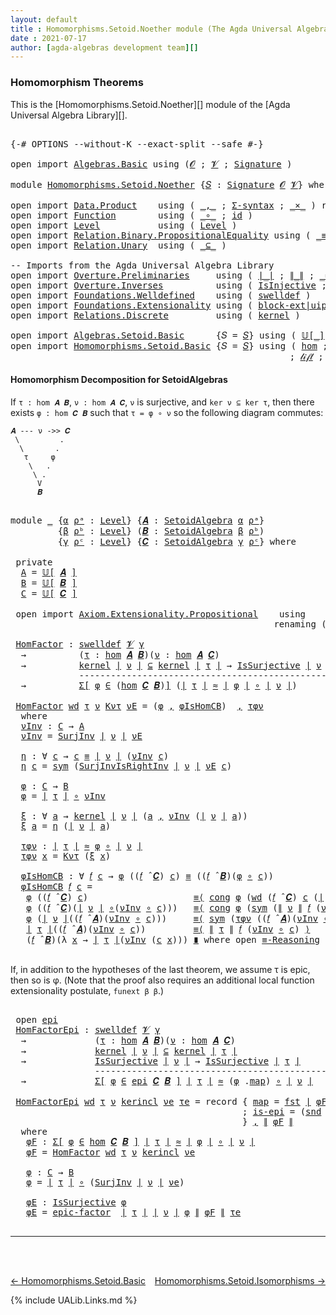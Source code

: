 ```yaml
---
layout: default
title : Homomorphisms.Setoid.Noether module (The Agda Universal Algebra Library)
date : 2021-07-17
author: [agda-algebras development team][]
---
```


### Homomorphism Theorems

This is the [Homomorphisms.Setoid.Noether][] module of the [Agda Universal Algebra Library][].

<pre class="Agda">

<a id="305" class="Symbol">{-#</a> <a id="309" class="Keyword">OPTIONS</a> <a id="317" class="Pragma">--without-K</a> <a id="329" class="Pragma">--exact-split</a> <a id="343" class="Pragma">--safe</a> <a id="350" class="Symbol">#-}</a>

<a id="355" class="Keyword">open</a> <a id="360" class="Keyword">import</a> <a id="367" href="Algebras.Basic.html" class="Module">Algebras.Basic</a> <a id="382" class="Keyword">using</a> <a id="388" class="Symbol">(</a><a id="389" href="Algebras.Basic.html#1210" class="Generalizable">𝓞</a> <a id="391" class="Symbol">;</a> <a id="393" href="Algebras.Basic.html#1212" class="Generalizable">𝓥</a> <a id="395" class="Symbol">;</a> <a id="397" href="Algebras.Basic.html#3576" class="Function">Signature</a> <a id="407" class="Symbol">)</a>

<a id="410" class="Keyword">module</a> <a id="417" href="Homomorphisms.Setoid.Noether.html" class="Module">Homomorphisms.Setoid.Noether</a> <a id="446" class="Symbol">{</a><a id="447" href="Homomorphisms.Setoid.Noether.html#447" class="Bound">𝑆</a> <a id="449" class="Symbol">:</a> <a id="451" href="Algebras.Basic.html#3576" class="Function">Signature</a> <a id="461" href="Algebras.Basic.html#1210" class="Generalizable">𝓞</a> <a id="463" href="Algebras.Basic.html#1212" class="Generalizable">𝓥</a><a id="464" class="Symbol">}</a> <a id="466" class="Keyword">where</a>

<a id="473" class="Keyword">open</a> <a id="478" class="Keyword">import</a> <a id="485" href="Data.Product.html" class="Module">Data.Product</a>    <a id="501" class="Keyword">using</a> <a id="507" class="Symbol">(</a> <a id="509" href="Agda.Builtin.Sigma.html#236" class="InductiveConstructor Operator">_,_</a> <a id="513" class="Symbol">;</a> <a id="515" href="Data.Product.html#916" class="Function">Σ-syntax</a> <a id="524" class="Symbol">;</a> <a id="526" href="Data.Product.html#1167" class="Function Operator">_×_</a> <a id="530" class="Symbol">)</a> <a id="532" class="Keyword">renaming</a> <a id="541" class="Symbol">(</a> <a id="543" href="Agda.Builtin.Sigma.html#252" class="Field">proj₁</a> <a id="549" class="Symbol">to</a> <a id="552" class="Field">fst</a> <a id="556" class="Symbol">;</a> <a id="558" href="Agda.Builtin.Sigma.html#264" class="Field">proj₂</a> <a id="564" class="Symbol">to</a> <a id="567" class="Field">snd</a> <a id="571" class="Symbol">)</a>
<a id="573" class="Keyword">open</a> <a id="578" class="Keyword">import</a> <a id="585" href="Function.html" class="Module">Function</a>        <a id="601" class="Keyword">using</a> <a id="607" class="Symbol">(</a> <a id="609" href="Function.Base.html#1031" class="Function Operator">_∘_</a> <a id="613" class="Symbol">;</a> <a id="615" href="Function.Base.html#615" class="Function">id</a> <a id="618" class="Symbol">)</a>
<a id="620" class="Keyword">open</a> <a id="625" class="Keyword">import</a> <a id="632" href="Level.html" class="Module">Level</a>           <a id="648" class="Keyword">using</a> <a id="654" class="Symbol">(</a> <a id="656" href="Agda.Primitive.html#597" class="Postulate">Level</a> <a id="662" class="Symbol">)</a>
<a id="664" class="Keyword">open</a> <a id="669" class="Keyword">import</a> <a id="676" href="Relation.Binary.PropositionalEquality.html" class="Module">Relation.Binary.PropositionalEquality</a> <a id="714" class="Keyword">using</a> <a id="720" class="Symbol">(</a> <a id="722" href="Agda.Builtin.Equality.html#151" class="Datatype Operator">_≡_</a> <a id="726" class="Symbol">;</a> <a id="728" href="Agda.Builtin.Equality.html#208" class="InductiveConstructor">refl</a> <a id="733" class="Symbol">;</a> <a id="735" href="Relation.Binary.PropositionalEquality.Core.html#1684" class="Function">sym</a> <a id="739" class="Symbol">;</a> <a id="741" href="Relation.Binary.PropositionalEquality.Core.html#1130" class="Function">cong</a> <a id="746" class="Symbol">;</a> <a id="748" class="Keyword">module</a> <a id="755" href="Relation.Binary.PropositionalEquality.Core.html#2708" class="Module">≡-Reasoning</a> <a id="767" class="Symbol">)</a>
<a id="769" class="Keyword">open</a> <a id="774" class="Keyword">import</a> <a id="781" href="Relation.Unary.html" class="Module">Relation.Unary</a>  <a id="797" class="Keyword">using</a> <a id="803" class="Symbol">(</a> <a id="805" href="Relation.Unary.html#1742" class="Function Operator">_⊆_</a> <a id="809" class="Symbol">)</a>

<a id="812" class="Comment">-- Imports from the Agda Universal Algebra Library</a>
<a id="863" class="Keyword">open</a> <a id="868" class="Keyword">import</a> <a id="875" href="Overture.Preliminaries.html" class="Module">Overture.Preliminaries</a>     <a id="902" class="Keyword">using</a> <a id="908" class="Symbol">(</a> <a id="910" href="Overture.Preliminaries.html#4245" class="Function Operator">∣_∣</a> <a id="914" class="Symbol">;</a> <a id="916" href="Overture.Preliminaries.html#4283" class="Function Operator">∥_∥</a> <a id="920" class="Symbol">;</a> <a id="922" href="Overture.Preliminaries.html#9370" class="Function Operator">_≈_</a><a id="925" class="Symbol">)</a>
<a id="927" class="Keyword">open</a> <a id="932" class="Keyword">import</a> <a id="939" href="Overture.Inverses.html" class="Module">Overture.Inverses</a>          <a id="966" class="Keyword">using</a> <a id="972" class="Symbol">(</a> <a id="974" href="Overture.Inverses.html#2352" class="Function">IsInjective</a> <a id="986" class="Symbol">;</a> <a id="988" href="Overture.Inverses.html#3227" class="Function">IsSurjective</a> <a id="1001" class="Symbol">;</a> <a id="1003" href="Overture.Inverses.html#3483" class="Function">SurjInv</a> <a id="1011" class="Symbol">)</a>
<a id="1013" class="Keyword">open</a> <a id="1018" class="Keyword">import</a> <a id="1025" href="Foundations.Welldefined.html" class="Module">Foundations.Welldefined</a>    <a id="1052" class="Keyword">using</a> <a id="1058" class="Symbol">(</a> <a id="1060" href="Foundations.Welldefined.html#2817" class="Function">swelldef</a> <a id="1069" class="Symbol">)</a>
<a id="1071" class="Keyword">open</a> <a id="1076" class="Keyword">import</a> <a id="1083" href="Foundations.Extensionality.html" class="Module">Foundations.Extensionality</a> <a id="1110" class="Keyword">using</a> <a id="1116" class="Symbol">(</a> <a id="1118" href="Foundations.Extensionality.html#5826" class="Function">block-ext|uip</a> <a id="1132" class="Symbol">;</a> <a id="1134" href="Foundations.Extensionality.html#4239" class="Function">pred-ext</a> <a id="1143" class="Symbol">;</a> <a id="1145" href="Foundations.Extensionality.html#2562" class="Function">SurjInvIsRightInv</a> <a id="1163" class="Symbol">;</a> <a id="1165" href="Foundations.Extensionality.html#2745" class="Function">epic-factor</a> <a id="1177" class="Symbol">)</a>
<a id="1179" class="Keyword">open</a> <a id="1184" class="Keyword">import</a> <a id="1191" href="Relations.Discrete.html" class="Module">Relations.Discrete</a>         <a id="1218" class="Keyword">using</a> <a id="1224" class="Symbol">(</a> <a id="1226" href="Relations.Discrete.html#3905" class="Function">kernel</a> <a id="1233" class="Symbol">)</a>

<a id="1236" class="Keyword">open</a> <a id="1241" class="Keyword">import</a> <a id="1248" href="Algebras.Setoid.Basic.html" class="Module">Algebras.Setoid.Basic</a>      <a id="1275" class="Symbol">{</a><a id="1276" class="Argument">𝑆</a> <a id="1278" class="Symbol">=</a> <a id="1280" href="Homomorphisms.Setoid.Noether.html#447" class="Bound">𝑆</a><a id="1281" class="Symbol">}</a> <a id="1283" class="Keyword">using</a> <a id="1289" class="Symbol">(</a> <a id="1291" href="Algebras.Setoid.Basic.html#3525" class="Function Operator">𝕌[_]</a> <a id="1296" class="Symbol">;</a> <a id="1298" href="Algebras.Setoid.Basic.html#3113" class="Record">SetoidAlgebra</a> <a id="1312" class="Symbol">;</a> <a id="1314" href="Algebras.Setoid.Basic.html#4158" class="Function Operator">_̂_</a> <a id="1318" class="Symbol">)</a>
<a id="1320" class="Keyword">open</a> <a id="1325" class="Keyword">import</a> <a id="1332" href="Homomorphisms.Setoid.Basic.html" class="Module">Homomorphisms.Setoid.Basic</a> <a id="1359" class="Symbol">{</a><a id="1360" class="Argument">𝑆</a> <a id="1362" class="Symbol">=</a> <a id="1364" href="Homomorphisms.Setoid.Noether.html#447" class="Bound">𝑆</a><a id="1365" class="Symbol">}</a> <a id="1367" class="Keyword">using</a> <a id="1373" class="Symbol">(</a> <a id="1375" href="Homomorphisms.Setoid.Basic.html#2301" class="Function">hom</a> <a id="1379" class="Symbol">;</a> <a id="1381" href="Homomorphisms.Setoid.Basic.html#5342" class="Function">kercon</a> <a id="1388" class="Symbol">;</a> <a id="1390" href="Homomorphisms.Setoid.Basic.html#5549" class="Function Operator">ker[_⇒_]_↾_</a> <a id="1402" class="Symbol">;</a> <a id="1404" href="Homomorphisms.Setoid.Basic.html#3033" class="Function">∘-hom</a> <a id="1410" class="Symbol">;</a> <a id="1412" href="Homomorphisms.Setoid.Basic.html#3163" class="Function">𝒾𝒹</a> <a id="1415" class="Symbol">;</a> <a id="1417" href="Homomorphisms.Setoid.Basic.html#4596" class="Record">epi</a>
                                                     <a id="1474" class="Symbol">;</a> <a id="1476" href="Homomorphisms.Setoid.Basic.html#3256" class="Function">𝓁𝒾𝒻𝓉</a> <a id="1481" class="Symbol">;</a> <a id="1483" href="Homomorphisms.Setoid.Basic.html#3363" class="Function">𝓁ℴ𝓌ℯ𝓇</a> <a id="1489" class="Symbol">;</a> <a id="1491" href="Homomorphisms.Setoid.Basic.html#2156" class="Function">is-homomorphism</a> <a id="1507" class="Symbol">;</a> <a id="1509" href="Homomorphisms.Setoid.Basic.html#2608" class="Function">∘-is-hom</a> <a id="1518" class="Symbol">)</a>
</pre>


#### Homomorphism Decomposition for SetoidAlgebras


If `τ : hom 𝑨 𝑩`, `ν : hom 𝑨 𝑪`, `ν` is surjective, and `ker ν ⊆ ker τ`, then there exists `φ : hom 𝑪 𝑩` such that `τ = φ ∘ ν` so the following diagram commutes:

```
𝑨 --- ν ->> 𝑪
 \         .
  \       .
   τ     φ
    \   .
     \ .
      V
      𝑩
```

<pre class="Agda">

<a id="1857" class="Keyword">module</a> <a id="1864" href="Homomorphisms.Setoid.Noether.html#1864" class="Module">_</a> <a id="1866" class="Symbol">{</a><a id="1867" href="Homomorphisms.Setoid.Noether.html#1867" class="Bound">α</a> <a id="1869" href="Homomorphisms.Setoid.Noether.html#1869" class="Bound">ρᵃ</a> <a id="1872" class="Symbol">:</a> <a id="1874" href="Agda.Primitive.html#597" class="Postulate">Level</a><a id="1879" class="Symbol">}</a> <a id="1881" class="Symbol">{</a><a id="1882" href="Homomorphisms.Setoid.Noether.html#1882" class="Bound">𝑨</a> <a id="1884" class="Symbol">:</a> <a id="1886" href="Algebras.Setoid.Basic.html#3113" class="Record">SetoidAlgebra</a> <a id="1900" href="Homomorphisms.Setoid.Noether.html#1867" class="Bound">α</a> <a id="1902" href="Homomorphisms.Setoid.Noether.html#1869" class="Bound">ρᵃ</a><a id="1904" class="Symbol">}</a>
         <a id="1915" class="Symbol">{</a><a id="1916" href="Homomorphisms.Setoid.Noether.html#1916" class="Bound">β</a> <a id="1918" href="Homomorphisms.Setoid.Noether.html#1918" class="Bound">ρᵇ</a> <a id="1921" class="Symbol">:</a> <a id="1923" href="Agda.Primitive.html#597" class="Postulate">Level</a><a id="1928" class="Symbol">}</a> <a id="1930" class="Symbol">(</a><a id="1931" href="Homomorphisms.Setoid.Noether.html#1931" class="Bound">𝑩</a> <a id="1933" class="Symbol">:</a> <a id="1935" href="Algebras.Setoid.Basic.html#3113" class="Record">SetoidAlgebra</a> <a id="1949" href="Homomorphisms.Setoid.Noether.html#1916" class="Bound">β</a> <a id="1951" href="Homomorphisms.Setoid.Noether.html#1918" class="Bound">ρᵇ</a><a id="1953" class="Symbol">)</a>
         <a id="1964" class="Symbol">{</a><a id="1965" href="Homomorphisms.Setoid.Noether.html#1965" class="Bound">γ</a> <a id="1967" href="Homomorphisms.Setoid.Noether.html#1967" class="Bound">ρᶜ</a> <a id="1970" class="Symbol">:</a> <a id="1972" href="Agda.Primitive.html#597" class="Postulate">Level</a><a id="1977" class="Symbol">}</a> <a id="1979" class="Symbol">{</a><a id="1980" href="Homomorphisms.Setoid.Noether.html#1980" class="Bound">𝑪</a> <a id="1982" class="Symbol">:</a> <a id="1984" href="Algebras.Setoid.Basic.html#3113" class="Record">SetoidAlgebra</a> <a id="1998" href="Homomorphisms.Setoid.Noether.html#1965" class="Bound">γ</a> <a id="2000" href="Homomorphisms.Setoid.Noether.html#1967" class="Bound">ρᶜ</a><a id="2002" class="Symbol">}</a> <a id="2004" class="Keyword">where</a>

 <a id="2012" class="Keyword">private</a>
  <a id="2022" href="Homomorphisms.Setoid.Noether.html#2022" class="Function">A</a> <a id="2024" class="Symbol">=</a> <a id="2026" href="Algebras.Setoid.Basic.html#3525" class="Function Operator">𝕌[</a> <a id="2029" href="Homomorphisms.Setoid.Noether.html#1882" class="Bound">𝑨</a> <a id="2031" href="Algebras.Setoid.Basic.html#3525" class="Function Operator">]</a>
  <a id="2035" href="Homomorphisms.Setoid.Noether.html#2035" class="Function">B</a> <a id="2037" class="Symbol">=</a> <a id="2039" href="Algebras.Setoid.Basic.html#3525" class="Function Operator">𝕌[</a> <a id="2042" href="Homomorphisms.Setoid.Noether.html#1931" class="Bound">𝑩</a> <a id="2044" href="Algebras.Setoid.Basic.html#3525" class="Function Operator">]</a>
  <a id="2048" href="Homomorphisms.Setoid.Noether.html#2048" class="Function">C</a> <a id="2050" class="Symbol">=</a> <a id="2052" href="Algebras.Setoid.Basic.html#3525" class="Function Operator">𝕌[</a> <a id="2055" href="Homomorphisms.Setoid.Noether.html#1980" class="Bound">𝑪</a> <a id="2057" href="Algebras.Setoid.Basic.html#3525" class="Function Operator">]</a>

 <a id="2061" class="Keyword">open</a> <a id="2066" class="Keyword">import</a> <a id="2073" href="Axiom.Extensionality.Propositional.html" class="Module">Axiom.Extensionality.Propositional</a>    <a id="2111" class="Keyword">using</a>    <a id="2120" class="Symbol">()</a>
                                                  <a id="2173" class="Keyword">renaming</a> <a id="2182" class="Symbol">(</a><a id="2183" href="Axiom.Extensionality.Propositional.html#741" class="Function">Extensionality</a> <a id="2198" class="Symbol">to</a> <a id="2201" class="Function">funext</a><a id="2207" class="Symbol">)</a>

 <a id="2211" href="Homomorphisms.Setoid.Noether.html#2211" class="Function">HomFactor</a> <a id="2221" class="Symbol">:</a> <a id="2223" href="Foundations.Welldefined.html#2817" class="Function">swelldef</a> <a id="2232" href="Homomorphisms.Setoid.Noether.html#463" class="Bound">𝓥</a> <a id="2234" href="Homomorphisms.Setoid.Noether.html#1965" class="Bound">γ</a>
  <a id="2238" class="Symbol">→</a>          <a id="2249" class="Symbol">(</a><a id="2250" href="Homomorphisms.Setoid.Noether.html#2250" class="Bound">τ</a> <a id="2252" class="Symbol">:</a> <a id="2254" href="Homomorphisms.Setoid.Basic.html#2301" class="Function">hom</a> <a id="2258" href="Homomorphisms.Setoid.Noether.html#1882" class="Bound">𝑨</a> <a id="2260" href="Homomorphisms.Setoid.Noether.html#1931" class="Bound">𝑩</a><a id="2261" class="Symbol">)(</a><a id="2263" href="Homomorphisms.Setoid.Noether.html#2263" class="Bound">ν</a> <a id="2265" class="Symbol">:</a> <a id="2267" href="Homomorphisms.Setoid.Basic.html#2301" class="Function">hom</a> <a id="2271" href="Homomorphisms.Setoid.Noether.html#1882" class="Bound">𝑨</a> <a id="2273" href="Homomorphisms.Setoid.Noether.html#1980" class="Bound">𝑪</a><a id="2274" class="Symbol">)</a>
  <a id="2278" class="Symbol">→</a>          <a id="2289" href="Relations.Discrete.html#3905" class="Function">kernel</a> <a id="2296" href="Overture.Preliminaries.html#4245" class="Function Operator">∣</a> <a id="2298" href="Homomorphisms.Setoid.Noether.html#2263" class="Bound">ν</a> <a id="2300" href="Overture.Preliminaries.html#4245" class="Function Operator">∣</a> <a id="2302" href="Relation.Unary.html#1742" class="Function Operator">⊆</a> <a id="2304" href="Relations.Discrete.html#3905" class="Function">kernel</a> <a id="2311" href="Overture.Preliminaries.html#4245" class="Function Operator">∣</a> <a id="2313" href="Homomorphisms.Setoid.Noether.html#2250" class="Bound">τ</a> <a id="2315" href="Overture.Preliminaries.html#4245" class="Function Operator">∣</a> <a id="2317" class="Symbol">→</a> <a id="2319" href="Overture.Inverses.html#3227" class="Function">IsSurjective</a> <a id="2332" href="Overture.Preliminaries.html#4245" class="Function Operator">∣</a> <a id="2334" href="Homomorphisms.Setoid.Noether.html#2263" class="Bound">ν</a> <a id="2336" href="Overture.Preliminaries.html#4245" class="Function Operator">∣</a>
             <a id="2351" class="Comment">--------------------------------------------------</a>
  <a id="2404" class="Symbol">→</a>          <a id="2415" href="Data.Product.html#916" class="Function">Σ[</a> <a id="2418" href="Homomorphisms.Setoid.Noether.html#2418" class="Bound">φ</a> <a id="2420" href="Data.Product.html#916" class="Function">∈</a> <a id="2422" class="Symbol">(</a><a id="2423" href="Homomorphisms.Setoid.Basic.html#2301" class="Function">hom</a> <a id="2427" href="Homomorphisms.Setoid.Noether.html#1980" class="Bound">𝑪</a> <a id="2429" href="Homomorphisms.Setoid.Noether.html#1931" class="Bound">𝑩</a><a id="2430" class="Symbol">)</a><a id="2431" href="Data.Product.html#916" class="Function">]</a> <a id="2433" class="Symbol">(</a><a id="2434" href="Overture.Preliminaries.html#4245" class="Function Operator">∣</a> <a id="2436" href="Homomorphisms.Setoid.Noether.html#2250" class="Bound">τ</a> <a id="2438" href="Overture.Preliminaries.html#4245" class="Function Operator">∣</a> <a id="2440" href="Overture.Preliminaries.html#9370" class="Function Operator">≈</a> <a id="2442" href="Overture.Preliminaries.html#4245" class="Function Operator">∣</a> <a id="2444" href="Homomorphisms.Setoid.Noether.html#2418" class="Bound">φ</a> <a id="2446" href="Overture.Preliminaries.html#4245" class="Function Operator">∣</a> <a id="2448" href="Function.Base.html#1031" class="Function Operator">∘</a> <a id="2450" href="Overture.Preliminaries.html#4245" class="Function Operator">∣</a> <a id="2452" href="Homomorphisms.Setoid.Noether.html#2263" class="Bound">ν</a> <a id="2454" href="Overture.Preliminaries.html#4245" class="Function Operator">∣</a><a id="2455" class="Symbol">)</a>

 <a id="2459" href="Homomorphisms.Setoid.Noether.html#2211" class="Function">HomFactor</a> <a id="2469" href="Homomorphisms.Setoid.Noether.html#2469" class="Bound">wd</a> <a id="2472" href="Homomorphisms.Setoid.Noether.html#2472" class="Bound">τ</a> <a id="2474" href="Homomorphisms.Setoid.Noether.html#2474" class="Bound">ν</a> <a id="2476" href="Homomorphisms.Setoid.Noether.html#2476" class="Bound">Kντ</a> <a id="2480" href="Homomorphisms.Setoid.Noether.html#2480" class="Bound">νE</a> <a id="2483" class="Symbol">=</a> <a id="2485" class="Symbol">(</a><a id="2486" href="Homomorphisms.Setoid.Noether.html#2634" class="Function">φ</a> <a id="2488" href="Agda.Builtin.Sigma.html#236" class="InductiveConstructor Operator">,</a> <a id="2490" href="Homomorphisms.Setoid.Noether.html#2780" class="Function">φIsHomCB</a><a id="2498" class="Symbol">)</a>  <a id="2501" href="Agda.Builtin.Sigma.html#236" class="InductiveConstructor Operator">,</a> <a id="2503" href="Homomorphisms.Setoid.Noether.html#2733" class="Function">τφν</a>
  <a id="2509" class="Keyword">where</a>
  <a id="2517" href="Homomorphisms.Setoid.Noether.html#2517" class="Function">νInv</a> <a id="2522" class="Symbol">:</a> <a id="2524" href="Homomorphisms.Setoid.Noether.html#2048" class="Function">C</a> <a id="2526" class="Symbol">→</a> <a id="2528" href="Homomorphisms.Setoid.Noether.html#2022" class="Function">A</a>
  <a id="2532" href="Homomorphisms.Setoid.Noether.html#2517" class="Function">νInv</a> <a id="2537" class="Symbol">=</a> <a id="2539" href="Overture.Inverses.html#3483" class="Function">SurjInv</a> <a id="2547" href="Overture.Preliminaries.html#4245" class="Function Operator">∣</a> <a id="2549" href="Homomorphisms.Setoid.Noether.html#2474" class="Bound">ν</a> <a id="2551" href="Overture.Preliminaries.html#4245" class="Function Operator">∣</a> <a id="2553" href="Homomorphisms.Setoid.Noether.html#2480" class="Bound">νE</a>

  <a id="2559" href="Homomorphisms.Setoid.Noether.html#2559" class="Function">η</a> <a id="2561" class="Symbol">:</a> <a id="2563" class="Symbol">∀</a> <a id="2565" href="Homomorphisms.Setoid.Noether.html#2565" class="Bound">c</a> <a id="2567" class="Symbol">→</a> <a id="2569" href="Homomorphisms.Setoid.Noether.html#2565" class="Bound">c</a> <a id="2571" href="Agda.Builtin.Equality.html#151" class="Datatype Operator">≡</a> <a id="2573" href="Overture.Preliminaries.html#4245" class="Function Operator">∣</a> <a id="2575" href="Homomorphisms.Setoid.Noether.html#2474" class="Bound">ν</a> <a id="2577" href="Overture.Preliminaries.html#4245" class="Function Operator">∣</a> <a id="2579" class="Symbol">(</a><a id="2580" href="Homomorphisms.Setoid.Noether.html#2517" class="Function">νInv</a> <a id="2585" href="Homomorphisms.Setoid.Noether.html#2565" class="Bound">c</a><a id="2586" class="Symbol">)</a>
  <a id="2590" href="Homomorphisms.Setoid.Noether.html#2559" class="Function">η</a> <a id="2592" href="Homomorphisms.Setoid.Noether.html#2592" class="Bound">c</a> <a id="2594" class="Symbol">=</a> <a id="2596" href="Relation.Binary.PropositionalEquality.Core.html#1684" class="Function">sym</a> <a id="2600" class="Symbol">(</a><a id="2601" href="Foundations.Extensionality.html#2562" class="Function">SurjInvIsRightInv</a> <a id="2619" href="Overture.Preliminaries.html#4245" class="Function Operator">∣</a> <a id="2621" href="Homomorphisms.Setoid.Noether.html#2474" class="Bound">ν</a> <a id="2623" href="Overture.Preliminaries.html#4245" class="Function Operator">∣</a> <a id="2625" href="Homomorphisms.Setoid.Noether.html#2480" class="Bound">νE</a> <a id="2628" href="Homomorphisms.Setoid.Noether.html#2592" class="Bound">c</a><a id="2629" class="Symbol">)</a>

  <a id="2634" href="Homomorphisms.Setoid.Noether.html#2634" class="Function">φ</a> <a id="2636" class="Symbol">:</a> <a id="2638" href="Homomorphisms.Setoid.Noether.html#2048" class="Function">C</a> <a id="2640" class="Symbol">→</a> <a id="2642" href="Homomorphisms.Setoid.Noether.html#2035" class="Function">B</a>
  <a id="2646" href="Homomorphisms.Setoid.Noether.html#2634" class="Function">φ</a> <a id="2648" class="Symbol">=</a> <a id="2650" href="Overture.Preliminaries.html#4245" class="Function Operator">∣</a> <a id="2652" href="Homomorphisms.Setoid.Noether.html#2472" class="Bound">τ</a> <a id="2654" href="Overture.Preliminaries.html#4245" class="Function Operator">∣</a> <a id="2656" href="Function.Base.html#1031" class="Function Operator">∘</a> <a id="2658" href="Homomorphisms.Setoid.Noether.html#2517" class="Function">νInv</a>

  <a id="2666" href="Homomorphisms.Setoid.Noether.html#2666" class="Function">ξ</a> <a id="2668" class="Symbol">:</a> <a id="2670" class="Symbol">∀</a> <a id="2672" href="Homomorphisms.Setoid.Noether.html#2672" class="Bound">a</a> <a id="2674" class="Symbol">→</a> <a id="2676" href="Relations.Discrete.html#3905" class="Function">kernel</a> <a id="2683" href="Overture.Preliminaries.html#4245" class="Function Operator">∣</a> <a id="2685" href="Homomorphisms.Setoid.Noether.html#2474" class="Bound">ν</a> <a id="2687" href="Overture.Preliminaries.html#4245" class="Function Operator">∣</a> <a id="2689" class="Symbol">(</a><a id="2690" href="Homomorphisms.Setoid.Noether.html#2672" class="Bound">a</a> <a id="2692" href="Agda.Builtin.Sigma.html#236" class="InductiveConstructor Operator">,</a> <a id="2694" href="Homomorphisms.Setoid.Noether.html#2517" class="Function">νInv</a> <a id="2699" class="Symbol">(</a><a id="2700" href="Overture.Preliminaries.html#4245" class="Function Operator">∣</a> <a id="2702" href="Homomorphisms.Setoid.Noether.html#2474" class="Bound">ν</a> <a id="2704" href="Overture.Preliminaries.html#4245" class="Function Operator">∣</a> <a id="2706" href="Homomorphisms.Setoid.Noether.html#2672" class="Bound">a</a><a id="2707" class="Symbol">))</a>
  <a id="2712" href="Homomorphisms.Setoid.Noether.html#2666" class="Function">ξ</a> <a id="2714" href="Homomorphisms.Setoid.Noether.html#2714" class="Bound">a</a> <a id="2716" class="Symbol">=</a> <a id="2718" href="Homomorphisms.Setoid.Noether.html#2559" class="Function">η</a> <a id="2720" class="Symbol">(</a><a id="2721" href="Overture.Preliminaries.html#4245" class="Function Operator">∣</a> <a id="2723" href="Homomorphisms.Setoid.Noether.html#2474" class="Bound">ν</a> <a id="2725" href="Overture.Preliminaries.html#4245" class="Function Operator">∣</a> <a id="2727" href="Homomorphisms.Setoid.Noether.html#2714" class="Bound">a</a><a id="2728" class="Symbol">)</a>

  <a id="2733" href="Homomorphisms.Setoid.Noether.html#2733" class="Function">τφν</a> <a id="2737" class="Symbol">:</a> <a id="2739" href="Overture.Preliminaries.html#4245" class="Function Operator">∣</a> <a id="2741" href="Homomorphisms.Setoid.Noether.html#2472" class="Bound">τ</a> <a id="2743" href="Overture.Preliminaries.html#4245" class="Function Operator">∣</a> <a id="2745" href="Overture.Preliminaries.html#9370" class="Function Operator">≈</a> <a id="2747" href="Homomorphisms.Setoid.Noether.html#2634" class="Function">φ</a> <a id="2749" href="Function.Base.html#1031" class="Function Operator">∘</a> <a id="2751" href="Overture.Preliminaries.html#4245" class="Function Operator">∣</a> <a id="2753" href="Homomorphisms.Setoid.Noether.html#2474" class="Bound">ν</a> <a id="2755" href="Overture.Preliminaries.html#4245" class="Function Operator">∣</a>
  <a id="2759" href="Homomorphisms.Setoid.Noether.html#2733" class="Function">τφν</a> <a id="2763" href="Homomorphisms.Setoid.Noether.html#2763" class="Bound">x</a> <a id="2765" class="Symbol">=</a> <a id="2767" href="Homomorphisms.Setoid.Noether.html#2476" class="Bound">Kντ</a> <a id="2771" class="Symbol">(</a><a id="2772" href="Homomorphisms.Setoid.Noether.html#2666" class="Function">ξ</a> <a id="2774" href="Homomorphisms.Setoid.Noether.html#2763" class="Bound">x</a><a id="2775" class="Symbol">)</a>

  <a id="2780" href="Homomorphisms.Setoid.Noether.html#2780" class="Function">φIsHomCB</a> <a id="2789" class="Symbol">:</a> <a id="2791" class="Symbol">∀</a> <a id="2793" href="Homomorphisms.Setoid.Noether.html#2793" class="Bound">𝑓</a> <a id="2795" href="Homomorphisms.Setoid.Noether.html#2795" class="Bound">c</a> <a id="2797" class="Symbol">→</a> <a id="2799" href="Homomorphisms.Setoid.Noether.html#2634" class="Function">φ</a> <a id="2801" class="Symbol">((</a><a id="2803" href="Homomorphisms.Setoid.Noether.html#2793" class="Bound">𝑓</a> <a id="2805" href="Algebras.Setoid.Basic.html#4158" class="Function Operator">̂</a> <a id="2807" href="Homomorphisms.Setoid.Noether.html#1980" class="Bound">𝑪</a><a id="2808" class="Symbol">)</a> <a id="2810" href="Homomorphisms.Setoid.Noether.html#2795" class="Bound">c</a><a id="2811" class="Symbol">)</a> <a id="2813" href="Agda.Builtin.Equality.html#151" class="Datatype Operator">≡</a> <a id="2815" class="Symbol">((</a><a id="2817" href="Homomorphisms.Setoid.Noether.html#2793" class="Bound">𝑓</a> <a id="2819" href="Algebras.Setoid.Basic.html#4158" class="Function Operator">̂</a> <a id="2821" href="Homomorphisms.Setoid.Noether.html#1931" class="Bound">𝑩</a><a id="2822" class="Symbol">)(</a><a id="2824" href="Homomorphisms.Setoid.Noether.html#2634" class="Function">φ</a> <a id="2826" href="Function.Base.html#1031" class="Function Operator">∘</a> <a id="2828" href="Homomorphisms.Setoid.Noether.html#2795" class="Bound">c</a><a id="2829" class="Symbol">))</a>
  <a id="2834" href="Homomorphisms.Setoid.Noether.html#2780" class="Function">φIsHomCB</a> <a id="2843" href="Homomorphisms.Setoid.Noether.html#2843" class="Bound">𝑓</a> <a id="2845" href="Homomorphisms.Setoid.Noether.html#2845" class="Bound">c</a> <a id="2847" class="Symbol">=</a>
   <a id="2852" href="Homomorphisms.Setoid.Noether.html#2634" class="Function">φ</a> <a id="2854" class="Symbol">((</a><a id="2856" href="Homomorphisms.Setoid.Noether.html#2843" class="Bound">𝑓</a> <a id="2858" href="Algebras.Setoid.Basic.html#4158" class="Function Operator">̂</a> <a id="2860" href="Homomorphisms.Setoid.Noether.html#1980" class="Bound">𝑪</a><a id="2861" class="Symbol">)</a> <a id="2863" href="Homomorphisms.Setoid.Noether.html#2845" class="Bound">c</a><a id="2864" class="Symbol">)</a>                    <a id="2885" href="Relation.Binary.PropositionalEquality.Core.html#2923" class="Function">≡⟨</a> <a id="2888" href="Relation.Binary.PropositionalEquality.Core.html#1130" class="Function">cong</a> <a id="2893" href="Homomorphisms.Setoid.Noether.html#2634" class="Function">φ</a> <a id="2895" class="Symbol">(</a><a id="2896" href="Homomorphisms.Setoid.Noether.html#2469" class="Bound">wd</a> <a id="2899" class="Symbol">(</a><a id="2900" href="Homomorphisms.Setoid.Noether.html#2843" class="Bound">𝑓</a> <a id="2902" href="Algebras.Setoid.Basic.html#4158" class="Function Operator">̂</a> <a id="2904" href="Homomorphisms.Setoid.Noether.html#1980" class="Bound">𝑪</a><a id="2905" class="Symbol">)</a> <a id="2907" href="Homomorphisms.Setoid.Noether.html#2845" class="Bound">c</a> <a id="2909" class="Symbol">(</a><a id="2910" href="Overture.Preliminaries.html#4245" class="Function Operator">∣</a> <a id="2912" href="Homomorphisms.Setoid.Noether.html#2474" class="Bound">ν</a> <a id="2914" href="Overture.Preliminaries.html#4245" class="Function Operator">∣</a> <a id="2916" href="Function.Base.html#1031" class="Function Operator">∘</a> <a id="2918" class="Symbol">(</a><a id="2919" href="Homomorphisms.Setoid.Noether.html#2517" class="Function">νInv</a> <a id="2924" href="Function.Base.html#1031" class="Function Operator">∘</a> <a id="2926" href="Homomorphisms.Setoid.Noether.html#2845" class="Bound">c</a><a id="2927" class="Symbol">))</a> <a id="2930" class="Symbol">λ</a> <a id="2932" href="Homomorphisms.Setoid.Noether.html#2932" class="Bound">i</a> <a id="2934" class="Symbol">→</a> <a id="2936" href="Homomorphisms.Setoid.Noether.html#2559" class="Function">η</a> <a id="2938" class="Symbol">((</a><a id="2940" href="Homomorphisms.Setoid.Noether.html#2845" class="Bound">c</a> <a id="2942" href="Homomorphisms.Setoid.Noether.html#2932" class="Bound">i</a><a id="2943" class="Symbol">)))</a><a id="2946" href="Relation.Binary.PropositionalEquality.Core.html#2923" class="Function">⟩</a>
   <a id="2951" href="Homomorphisms.Setoid.Noether.html#2634" class="Function">φ</a> <a id="2953" class="Symbol">((</a><a id="2955" href="Homomorphisms.Setoid.Noether.html#2843" class="Bound">𝑓</a> <a id="2957" href="Algebras.Setoid.Basic.html#4158" class="Function Operator">̂</a> <a id="2959" href="Homomorphisms.Setoid.Noether.html#1980" class="Bound">𝑪</a><a id="2960" class="Symbol">)(</a><a id="2962" href="Overture.Preliminaries.html#4245" class="Function Operator">∣</a> <a id="2964" href="Homomorphisms.Setoid.Noether.html#2474" class="Bound">ν</a> <a id="2966" href="Overture.Preliminaries.html#4245" class="Function Operator">∣</a> <a id="2968" href="Function.Base.html#1031" class="Function Operator">∘</a><a id="2969" class="Symbol">(</a><a id="2970" href="Homomorphisms.Setoid.Noether.html#2517" class="Function">νInv</a> <a id="2975" href="Function.Base.html#1031" class="Function Operator">∘</a> <a id="2977" href="Homomorphisms.Setoid.Noether.html#2845" class="Bound">c</a><a id="2978" class="Symbol">)))</a>   <a id="2984" href="Relation.Binary.PropositionalEquality.Core.html#2923" class="Function">≡⟨</a> <a id="2987" href="Relation.Binary.PropositionalEquality.Core.html#1130" class="Function">cong</a> <a id="2992" href="Homomorphisms.Setoid.Noether.html#2634" class="Function">φ</a> <a id="2994" class="Symbol">(</a><a id="2995" href="Relation.Binary.PropositionalEquality.Core.html#1684" class="Function">sym</a> <a id="2999" class="Symbol">(</a><a id="3000" href="Overture.Preliminaries.html#4283" class="Function Operator">∥</a> <a id="3002" href="Homomorphisms.Setoid.Noether.html#2474" class="Bound">ν</a> <a id="3004" href="Overture.Preliminaries.html#4283" class="Function Operator">∥</a> <a id="3006" href="Homomorphisms.Setoid.Noether.html#2843" class="Bound">𝑓</a> <a id="3008" class="Symbol">(</a><a id="3009" href="Homomorphisms.Setoid.Noether.html#2517" class="Function">νInv</a> <a id="3014" href="Function.Base.html#1031" class="Function Operator">∘</a> <a id="3016" href="Homomorphisms.Setoid.Noether.html#2845" class="Bound">c</a><a id="3017" class="Symbol">)))</a> <a id="3021" href="Relation.Binary.PropositionalEquality.Core.html#2923" class="Function">⟩</a>
   <a id="3026" href="Homomorphisms.Setoid.Noether.html#2634" class="Function">φ</a> <a id="3028" class="Symbol">(</a><a id="3029" href="Overture.Preliminaries.html#4245" class="Function Operator">∣</a> <a id="3031" href="Homomorphisms.Setoid.Noether.html#2474" class="Bound">ν</a> <a id="3033" href="Overture.Preliminaries.html#4245" class="Function Operator">∣</a><a id="3034" class="Symbol">((</a><a id="3036" href="Homomorphisms.Setoid.Noether.html#2843" class="Bound">𝑓</a> <a id="3038" href="Algebras.Setoid.Basic.html#4158" class="Function Operator">̂</a> <a id="3040" href="Homomorphisms.Setoid.Noether.html#1882" class="Bound">𝑨</a><a id="3041" class="Symbol">)(</a><a id="3043" href="Homomorphisms.Setoid.Noether.html#2517" class="Function">νInv</a> <a id="3048" href="Function.Base.html#1031" class="Function Operator">∘</a> <a id="3050" href="Homomorphisms.Setoid.Noether.html#2845" class="Bound">c</a><a id="3051" class="Symbol">)))</a>     <a id="3059" href="Relation.Binary.PropositionalEquality.Core.html#2923" class="Function">≡⟨</a> <a id="3062" href="Relation.Binary.PropositionalEquality.Core.html#1684" class="Function">sym</a> <a id="3066" class="Symbol">(</a><a id="3067" href="Homomorphisms.Setoid.Noether.html#2733" class="Function">τφν</a> <a id="3071" class="Symbol">((</a><a id="3073" href="Homomorphisms.Setoid.Noether.html#2843" class="Bound">𝑓</a> <a id="3075" href="Algebras.Setoid.Basic.html#4158" class="Function Operator">̂</a> <a id="3077" href="Homomorphisms.Setoid.Noether.html#1882" class="Bound">𝑨</a><a id="3078" class="Symbol">)(</a><a id="3080" href="Homomorphisms.Setoid.Noether.html#2517" class="Function">νInv</a> <a id="3085" href="Function.Base.html#1031" class="Function Operator">∘</a> <a id="3087" href="Homomorphisms.Setoid.Noether.html#2845" class="Bound">c</a><a id="3088" class="Symbol">)))</a> <a id="3092" href="Relation.Binary.PropositionalEquality.Core.html#2923" class="Function">⟩</a>
   <a id="3097" href="Overture.Preliminaries.html#4245" class="Function Operator">∣</a> <a id="3099" href="Homomorphisms.Setoid.Noether.html#2472" class="Bound">τ</a> <a id="3101" href="Overture.Preliminaries.html#4245" class="Function Operator">∣</a><a id="3102" class="Symbol">((</a><a id="3104" href="Homomorphisms.Setoid.Noether.html#2843" class="Bound">𝑓</a> <a id="3106" href="Algebras.Setoid.Basic.html#4158" class="Function Operator">̂</a> <a id="3108" href="Homomorphisms.Setoid.Noether.html#1882" class="Bound">𝑨</a><a id="3109" class="Symbol">)(</a><a id="3111" href="Homomorphisms.Setoid.Noether.html#2517" class="Function">νInv</a> <a id="3116" href="Function.Base.html#1031" class="Function Operator">∘</a> <a id="3118" href="Homomorphisms.Setoid.Noether.html#2845" class="Bound">c</a><a id="3119" class="Symbol">))</a>         <a id="3130" href="Relation.Binary.PropositionalEquality.Core.html#2923" class="Function">≡⟨</a> <a id="3133" href="Overture.Preliminaries.html#4283" class="Function Operator">∥</a> <a id="3135" href="Homomorphisms.Setoid.Noether.html#2472" class="Bound">τ</a> <a id="3137" href="Overture.Preliminaries.html#4283" class="Function Operator">∥</a> <a id="3139" href="Homomorphisms.Setoid.Noether.html#2843" class="Bound">𝑓</a> <a id="3141" class="Symbol">(</a><a id="3142" href="Homomorphisms.Setoid.Noether.html#2517" class="Function">νInv</a> <a id="3147" href="Function.Base.html#1031" class="Function Operator">∘</a> <a id="3149" href="Homomorphisms.Setoid.Noether.html#2845" class="Bound">c</a><a id="3150" class="Symbol">)</a> <a id="3152" href="Relation.Binary.PropositionalEquality.Core.html#2923" class="Function">⟩</a>
   <a id="3157" class="Symbol">(</a><a id="3158" href="Homomorphisms.Setoid.Noether.html#2843" class="Bound">𝑓</a> <a id="3160" href="Algebras.Setoid.Basic.html#4158" class="Function Operator">̂</a> <a id="3162" href="Homomorphisms.Setoid.Noether.html#1931" class="Bound">𝑩</a><a id="3163" class="Symbol">)(λ</a> <a id="3167" href="Homomorphisms.Setoid.Noether.html#3167" class="Bound">x</a> <a id="3169" class="Symbol">→</a> <a id="3171" href="Overture.Preliminaries.html#4245" class="Function Operator">∣</a> <a id="3173" href="Homomorphisms.Setoid.Noether.html#2472" class="Bound">τ</a> <a id="3175" href="Overture.Preliminaries.html#4245" class="Function Operator">∣</a><a id="3176" class="Symbol">(</a><a id="3177" href="Homomorphisms.Setoid.Noether.html#2517" class="Function">νInv</a> <a id="3182" class="Symbol">(</a><a id="3183" href="Homomorphisms.Setoid.Noether.html#2845" class="Bound">c</a> <a id="3185" href="Homomorphisms.Setoid.Noether.html#3167" class="Bound">x</a><a id="3186" class="Symbol">)))</a> <a id="3190" href="Relation.Binary.PropositionalEquality.Core.html#3105" class="Function Operator">∎</a> <a id="3192" class="Keyword">where</a> <a id="3198" class="Keyword">open</a> <a id="3203" href="Relation.Binary.PropositionalEquality.Core.html#2708" class="Module">≡-Reasoning</a>

</pre>

If, in addition to the hypotheses of the last theorem, we assume τ is epic, then so is φ. (Note that the proof also requires an additional local function extensionality postulate, `funext β β`.)

<pre class="Agda">

 <a id="3439" class="Keyword">open</a> <a id="3444" href="Homomorphisms.Setoid.Basic.html#4596" class="Module">epi</a>
 <a id="3449" href="Homomorphisms.Setoid.Noether.html#3449" class="Function">HomFactorEpi</a> <a id="3462" class="Symbol">:</a> <a id="3464" href="Foundations.Welldefined.html#2817" class="Function">swelldef</a> <a id="3473" href="Homomorphisms.Setoid.Noether.html#463" class="Bound">𝓥</a> <a id="3475" href="Homomorphisms.Setoid.Noether.html#1965" class="Bound">γ</a>
  <a id="3479" class="Symbol">→</a>             <a id="3493" class="Symbol">(</a><a id="3494" href="Homomorphisms.Setoid.Noether.html#3494" class="Bound">τ</a> <a id="3496" class="Symbol">:</a> <a id="3498" href="Homomorphisms.Setoid.Basic.html#2301" class="Function">hom</a> <a id="3502" href="Homomorphisms.Setoid.Noether.html#1882" class="Bound">𝑨</a> <a id="3504" href="Homomorphisms.Setoid.Noether.html#1931" class="Bound">𝑩</a><a id="3505" class="Symbol">)(</a><a id="3507" href="Homomorphisms.Setoid.Noether.html#3507" class="Bound">ν</a> <a id="3509" class="Symbol">:</a> <a id="3511" href="Homomorphisms.Setoid.Basic.html#2301" class="Function">hom</a> <a id="3515" href="Homomorphisms.Setoid.Noether.html#1882" class="Bound">𝑨</a> <a id="3517" href="Homomorphisms.Setoid.Noether.html#1980" class="Bound">𝑪</a><a id="3518" class="Symbol">)</a>
  <a id="3522" class="Symbol">→</a>             <a id="3536" href="Relations.Discrete.html#3905" class="Function">kernel</a> <a id="3543" href="Overture.Preliminaries.html#4245" class="Function Operator">∣</a> <a id="3545" href="Homomorphisms.Setoid.Noether.html#3507" class="Bound">ν</a> <a id="3547" href="Overture.Preliminaries.html#4245" class="Function Operator">∣</a> <a id="3549" href="Relation.Unary.html#1742" class="Function Operator">⊆</a> <a id="3551" href="Relations.Discrete.html#3905" class="Function">kernel</a> <a id="3558" href="Overture.Preliminaries.html#4245" class="Function Operator">∣</a> <a id="3560" href="Homomorphisms.Setoid.Noether.html#3494" class="Bound">τ</a> <a id="3562" href="Overture.Preliminaries.html#4245" class="Function Operator">∣</a>
  <a id="3566" class="Symbol">→</a>             <a id="3580" href="Overture.Inverses.html#3227" class="Function">IsSurjective</a> <a id="3593" href="Overture.Preliminaries.html#4245" class="Function Operator">∣</a> <a id="3595" href="Homomorphisms.Setoid.Noether.html#3507" class="Bound">ν</a> <a id="3597" href="Overture.Preliminaries.html#4245" class="Function Operator">∣</a> <a id="3599" class="Symbol">→</a> <a id="3601" href="Overture.Inverses.html#3227" class="Function">IsSurjective</a> <a id="3614" href="Overture.Preliminaries.html#4245" class="Function Operator">∣</a> <a id="3616" href="Homomorphisms.Setoid.Noether.html#3494" class="Bound">τ</a> <a id="3618" href="Overture.Preliminaries.html#4245" class="Function Operator">∣</a>
                <a id="3636" class="Comment">---------------------------------------------</a>
  <a id="3684" class="Symbol">→</a>             <a id="3698" href="Data.Product.html#916" class="Function">Σ[</a> <a id="3701" href="Homomorphisms.Setoid.Noether.html#3701" class="Bound">φ</a> <a id="3703" href="Data.Product.html#916" class="Function">∈</a> <a id="3705" href="Homomorphisms.Setoid.Basic.html#4596" class="Record">epi</a> <a id="3709" href="Homomorphisms.Setoid.Noether.html#1980" class="Bound">𝑪</a> <a id="3711" href="Homomorphisms.Setoid.Noether.html#1931" class="Bound">𝑩</a> <a id="3713" href="Data.Product.html#916" class="Function">]</a> <a id="3715" href="Overture.Preliminaries.html#4245" class="Function Operator">∣</a> <a id="3717" href="Homomorphisms.Setoid.Noether.html#3494" class="Bound">τ</a> <a id="3719" href="Overture.Preliminaries.html#4245" class="Function Operator">∣</a> <a id="3721" href="Overture.Preliminaries.html#9370" class="Function Operator">≈</a> <a id="3723" class="Symbol">(</a><a id="3724" href="Homomorphisms.Setoid.Noether.html#3701" class="Bound">φ</a> <a id="3726" class="Symbol">.</a><a id="3727" href="Homomorphisms.Setoid.Basic.html#4699" class="Field">map</a><a id="3730" class="Symbol">)</a> <a id="3732" href="Function.Base.html#1031" class="Function Operator">∘</a> <a id="3734" href="Overture.Preliminaries.html#4245" class="Function Operator">∣</a> <a id="3736" href="Homomorphisms.Setoid.Noether.html#3507" class="Bound">ν</a> <a id="3738" href="Overture.Preliminaries.html#4245" class="Function Operator">∣</a>

 <a id="3742" href="Homomorphisms.Setoid.Noether.html#3449" class="Function">HomFactorEpi</a> <a id="3755" href="Homomorphisms.Setoid.Noether.html#3755" class="Bound">wd</a> <a id="3758" href="Homomorphisms.Setoid.Noether.html#3758" class="Bound">τ</a> <a id="3760" href="Homomorphisms.Setoid.Noether.html#3760" class="Bound">ν</a> <a id="3762" href="Homomorphisms.Setoid.Noether.html#3762" class="Bound">kerincl</a> <a id="3770" href="Homomorphisms.Setoid.Noether.html#3770" class="Bound">νe</a> <a id="3773" href="Homomorphisms.Setoid.Noether.html#3773" class="Bound">τe</a> <a id="3776" class="Symbol">=</a> <a id="3778" class="Keyword">record</a> <a id="3785" class="Symbol">{</a> <a id="3787" href="Homomorphisms.Setoid.Basic.html#4699" class="Field">map</a> <a id="3791" class="Symbol">=</a> <a id="3793" href="Homomorphisms.Setoid.Noether.html#552" class="Field">fst</a> <a id="3797" href="Overture.Preliminaries.html#4245" class="Function Operator">∣</a> <a id="3799" href="Homomorphisms.Setoid.Noether.html#3943" class="Function">φF</a> <a id="3802" href="Overture.Preliminaries.html#4245" class="Function Operator">∣</a>
                                            <a id="3848" class="Symbol">;</a> <a id="3850" href="Homomorphisms.Setoid.Basic.html#4723" class="Field">is-epi</a> <a id="3857" class="Symbol">=</a> <a id="3859" class="Symbol">(</a><a id="3860" href="Homomorphisms.Setoid.Noether.html#567" class="Field">snd</a> <a id="3864" href="Overture.Preliminaries.html#4245" class="Function Operator">∣</a> <a id="3866" href="Homomorphisms.Setoid.Noether.html#3943" class="Function">φF</a> <a id="3869" href="Overture.Preliminaries.html#4245" class="Function Operator">∣</a><a id="3870" class="Symbol">)</a> <a id="3872" href="Agda.Builtin.Sigma.html#236" class="InductiveConstructor Operator">,</a> <a id="3874" href="Homomorphisms.Setoid.Noether.html#4075" class="Function">φE</a>
                                            <a id="3921" class="Symbol">}</a> <a id="3923" href="Agda.Builtin.Sigma.html#236" class="InductiveConstructor Operator">,</a> <a id="3925" href="Overture.Preliminaries.html#4283" class="Function Operator">∥</a> <a id="3927" href="Homomorphisms.Setoid.Noether.html#3943" class="Function">φF</a> <a id="3930" href="Overture.Preliminaries.html#4283" class="Function Operator">∥</a>
  <a id="3934" class="Keyword">where</a>
   <a id="3943" href="Homomorphisms.Setoid.Noether.html#3943" class="Function">φF</a> <a id="3946" class="Symbol">:</a> <a id="3948" href="Data.Product.html#916" class="Function">Σ[</a> <a id="3951" href="Homomorphisms.Setoid.Noether.html#3951" class="Bound">φ</a> <a id="3953" href="Data.Product.html#916" class="Function">∈</a> <a id="3955" href="Homomorphisms.Setoid.Basic.html#2301" class="Function">hom</a> <a id="3959" href="Homomorphisms.Setoid.Noether.html#1980" class="Bound">𝑪</a> <a id="3961" href="Homomorphisms.Setoid.Noether.html#1931" class="Bound">𝑩</a> <a id="3963" href="Data.Product.html#916" class="Function">]</a> <a id="3965" href="Overture.Preliminaries.html#4245" class="Function Operator">∣</a> <a id="3967" href="Homomorphisms.Setoid.Noether.html#3758" class="Bound">τ</a> <a id="3969" href="Overture.Preliminaries.html#4245" class="Function Operator">∣</a> <a id="3971" href="Overture.Preliminaries.html#9370" class="Function Operator">≈</a> <a id="3973" href="Overture.Preliminaries.html#4245" class="Function Operator">∣</a> <a id="3975" href="Homomorphisms.Setoid.Noether.html#3951" class="Bound">φ</a> <a id="3977" href="Overture.Preliminaries.html#4245" class="Function Operator">∣</a> <a id="3979" href="Function.Base.html#1031" class="Function Operator">∘</a> <a id="3981" href="Overture.Preliminaries.html#4245" class="Function Operator">∣</a> <a id="3983" href="Homomorphisms.Setoid.Noether.html#3760" class="Bound">ν</a> <a id="3985" href="Overture.Preliminaries.html#4245" class="Function Operator">∣</a>
   <a id="3990" href="Homomorphisms.Setoid.Noether.html#3943" class="Function">φF</a> <a id="3993" class="Symbol">=</a> <a id="3995" href="Homomorphisms.Setoid.Noether.html#2211" class="Function">HomFactor</a> <a id="4005" href="Homomorphisms.Setoid.Noether.html#3755" class="Bound">wd</a> <a id="4008" href="Homomorphisms.Setoid.Noether.html#3758" class="Bound">τ</a> <a id="4010" href="Homomorphisms.Setoid.Noether.html#3760" class="Bound">ν</a> <a id="4012" href="Homomorphisms.Setoid.Noether.html#3762" class="Bound">kerincl</a> <a id="4020" href="Homomorphisms.Setoid.Noether.html#3770" class="Bound">νe</a>

   <a id="4027" href="Homomorphisms.Setoid.Noether.html#4027" class="Function">φ</a> <a id="4029" class="Symbol">:</a> <a id="4031" href="Homomorphisms.Setoid.Noether.html#2048" class="Function">C</a> <a id="4033" class="Symbol">→</a> <a id="4035" href="Homomorphisms.Setoid.Noether.html#2035" class="Function">B</a>
   <a id="4040" href="Homomorphisms.Setoid.Noether.html#4027" class="Function">φ</a> <a id="4042" class="Symbol">=</a> <a id="4044" href="Overture.Preliminaries.html#4245" class="Function Operator">∣</a> <a id="4046" href="Homomorphisms.Setoid.Noether.html#3758" class="Bound">τ</a> <a id="4048" href="Overture.Preliminaries.html#4245" class="Function Operator">∣</a> <a id="4050" href="Function.Base.html#1031" class="Function Operator">∘</a> <a id="4052" class="Symbol">(</a><a id="4053" href="Overture.Inverses.html#3483" class="Function">SurjInv</a> <a id="4061" href="Overture.Preliminaries.html#4245" class="Function Operator">∣</a> <a id="4063" href="Homomorphisms.Setoid.Noether.html#3760" class="Bound">ν</a> <a id="4065" href="Overture.Preliminaries.html#4245" class="Function Operator">∣</a> <a id="4067" href="Homomorphisms.Setoid.Noether.html#3770" class="Bound">νe</a><a id="4069" class="Symbol">)</a>

   <a id="4075" href="Homomorphisms.Setoid.Noether.html#4075" class="Function">φE</a> <a id="4078" class="Symbol">:</a> <a id="4080" href="Overture.Inverses.html#3227" class="Function">IsSurjective</a> <a id="4093" href="Homomorphisms.Setoid.Noether.html#4027" class="Function">φ</a>
   <a id="4098" href="Homomorphisms.Setoid.Noether.html#4075" class="Function">φE</a> <a id="4101" class="Symbol">=</a> <a id="4103" href="Foundations.Extensionality.html#2745" class="Function">epic-factor</a>  <a id="4116" href="Overture.Preliminaries.html#4245" class="Function Operator">∣</a> <a id="4118" href="Homomorphisms.Setoid.Noether.html#3758" class="Bound">τ</a> <a id="4120" href="Overture.Preliminaries.html#4245" class="Function Operator">∣</a> <a id="4122" href="Overture.Preliminaries.html#4245" class="Function Operator">∣</a> <a id="4124" href="Homomorphisms.Setoid.Noether.html#3760" class="Bound">ν</a> <a id="4126" href="Overture.Preliminaries.html#4245" class="Function Operator">∣</a> <a id="4128" href="Homomorphisms.Setoid.Noether.html#4027" class="Function">φ</a> <a id="4130" href="Overture.Preliminaries.html#4283" class="Function Operator">∥</a> <a id="4132" href="Homomorphisms.Setoid.Noether.html#3943" class="Function">φF</a> <a id="4135" href="Overture.Preliminaries.html#4283" class="Function Operator">∥</a> <a id="4137" href="Homomorphisms.Setoid.Noether.html#3773" class="Bound">τe</a>

</pre>

--------------------------------

<br>
<br>

[← Homomorphisms.Setoid.Basic](Homomorphisms.Setoid.Basic.html)
<span style="float:right;">[Homomorphisms.Setoid.Isomorphisms →](Homomorphisms.Setoid.Isomorphisms.html)</span>

{% include UALib.Links.md %}

[agda-algebras development team]: https://github.com/ualib/agda-algebras#the-agda-algebras-development-team
